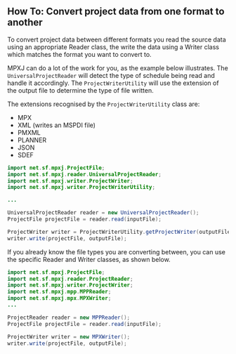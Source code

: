 ## How To: Convert project data from one format to another

To convert project data between different formats you read the source 
data using an appropriate Reader class, the write the data using a Writer
class which matches the format you want to convert to.

MPXJ can do a lot of the work for you, as the example below illustrates. The
`UniversalProjectReader` will detect the type of schedule being read and handle
it accordingly. The `ProjectWriterUtility` will use the extension of the output
file to determine the type of file written.

The extensions recognised by the `ProjectWriterUtility` class are:

* MPX
* XML (writes an MSPDI file)
* PMXML
* PLANNER
* JSON
* SDEF

```java
import net.sf.mpxj.ProjectFile;
import net.sf.mpxj.reader.UniversalProjectReader;
import net.sf.mpxj.writer.ProjectWriter;
import net.sf.mpxj.writer.ProjectWriterUtility;

...

UniversalProjectReader reader = new UniversalProjectReader();
ProjectFile projectFile = reader.read(inputFile);

ProjectWriter writer = ProjectWriterUtility.getProjectWriter(outputFile);
writer.write(projectFile, outputFile);
```

If you already know the file types you are converting between,
you can use the specific Reader and Writer classes, as shown below.

```java
import net.sf.mpxj.ProjectFile;
import net.sf.mpxj.reader.ProjectReader;
import net.sf.mpxj.writer.ProjectWriter;
import net.sf.mpxj.mpp.MPPReader;
import net.sf.mpxj.mpx.MPXWriter;
...

ProjectReader reader = new MPPReader();
ProjectFile projectFile = reader.read(inputFile);

ProjectWriter writer = new MPXWriter();
writer.write(projectFile, outputFile);
```




